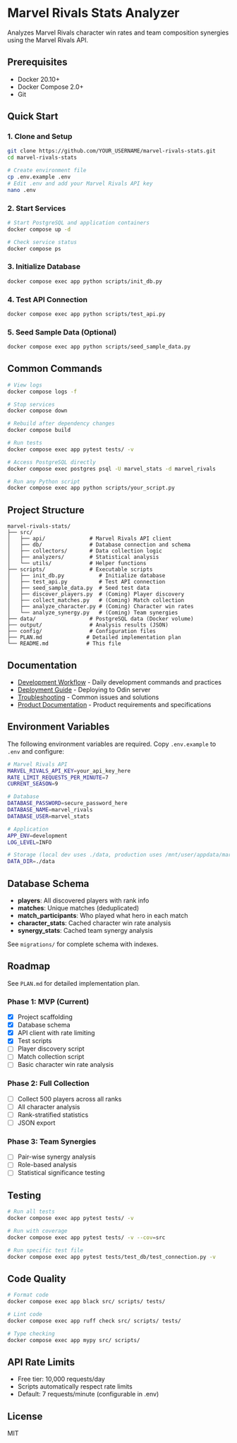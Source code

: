 # Marvel Rivals Stats Analyzer

Analyzes Marvel Rivals character win rates and team composition synergies using the Marvel Rivals API.

## Prerequisites

- Docker 20.10+
- Docker Compose 2.0+
- Git

## Quick Start

### 1. Clone and Setup

```bash
git clone https://github.com/YOUR_USERNAME/marvel-rivals-stats.git
cd marvel-rivals-stats

# Create environment file
cp .env.example .env
# Edit .env and add your Marvel Rivals API key
nano .env
```

### 2. Start Services

```bash
# Start PostgreSQL and application containers
docker compose up -d

# Check service status
docker compose ps
```

### 3. Initialize Database

```bash
docker compose exec app python scripts/init_db.py
```

### 4. Test API Connection

```bash
docker compose exec app python scripts/test_api.py
```

### 5. Seed Sample Data (Optional)

```bash
docker compose exec app python scripts/seed_sample_data.py
```

## Common Commands

```bash
# View logs
docker compose logs -f

# Stop services
docker compose down

# Rebuild after dependency changes
docker compose build

# Run tests
docker compose exec app pytest tests/ -v

# Access PostgreSQL directly
docker compose exec postgres psql -U marvel_stats -d marvel_rivals

# Run any Python script
docker compose exec app python scripts/your_script.py
```

## Project Structure

```
marvel-rivals-stats/
├── src/
│   ├── api/              # Marvel Rivals API client
│   ├── db/               # Database connection and schema
│   ├── collectors/       # Data collection logic
│   ├── analyzers/        # Statistical analysis
│   └── utils/            # Helper functions
├── scripts/              # Executable scripts
│   ├── init_db.py           # Initialize database
│   ├── test_api.py          # Test API connection
│   ├── seed_sample_data.py  # Seed test data
│   ├── discover_players.py  # (Coming) Player discovery
│   ├── collect_matches.py   # (Coming) Match collection
│   ├── analyze_character.py # (Coming) Character win rates
│   └── analyze_synergy.py   # (Coming) Team synergies
├── data/                 # PostgreSQL data (Docker volume)
├── output/               # Analysis results (JSON)
├── config/               # Configuration files
├── PLAN.md              # Detailed implementation plan
└── README.md            # This file
```

## Documentation

- [Development Workflow](docs/development.md) - Daily development commands and practices
- [Deployment Guide](docs/deployment.md) - Deploying to Odin server
- [Troubleshooting](docs/troubleshooting.md) - Common issues and solutions
- [Product Documentation](docs/PRODUCT.md) - Product requirements and specifications

## Environment Variables

The following environment variables are required. Copy `.env.example` to `.env` and configure:

```bash
# Marvel Rivals API
MARVEL_RIVALS_API_KEY=your_api_key_here
RATE_LIMIT_REQUESTS_PER_MINUTE=7
CURRENT_SEASON=9

# Database
DATABASE_PASSWORD=secure_password_here
DATABASE_NAME=marvel_rivals
DATABASE_USER=marvel_stats

# Application
APP_ENV=development
LOG_LEVEL=INFO

# Storage (local dev uses ./data, production uses /mnt/user/appdata/marvel-rivals-stats)
DATA_DIR=./data
```

## Database Schema

- **players**: All discovered players with rank info
- **matches**: Unique matches (deduplicated)
- **match_participants**: Who played what hero in each match
- **character_stats**: Cached character win rate analysis
- **synergy_stats**: Cached team synergy analysis

See `migrations/` for complete schema with indexes.

## Roadmap

See `PLAN.md` for detailed implementation plan.

### Phase 1: MVP (Current)
- [x] Project scaffolding
- [x] Database schema
- [x] API client with rate limiting
- [x] Test scripts
- [ ] Player discovery script
- [ ] Match collection script
- [ ] Basic character win rate analysis

### Phase 2: Full Collection
- [ ] Collect 500 players across all ranks
- [ ] All character analysis
- [ ] Rank-stratified statistics
- [ ] JSON export

### Phase 3: Team Synergies
- [ ] Pair-wise synergy analysis
- [ ] Role-based analysis
- [ ] Statistical significance testing

## Testing

```bash
# Run all tests
docker compose exec app pytest tests/ -v

# Run with coverage
docker compose exec app pytest tests/ -v --cov=src

# Run specific test file
docker compose exec app pytest tests/test_db/test_connection.py -v
```

## Code Quality

```bash
# Format code
docker compose exec app black src/ scripts/ tests/

# Lint code
docker compose exec app ruff check src/ scripts/ tests/

# Type checking
docker compose exec app mypy src/ scripts/
```

## API Rate Limits

- Free tier: 10,000 requests/day
- Scripts automatically respect rate limits
- Default: 7 requests/minute (configurable in .env)

## License

MIT
